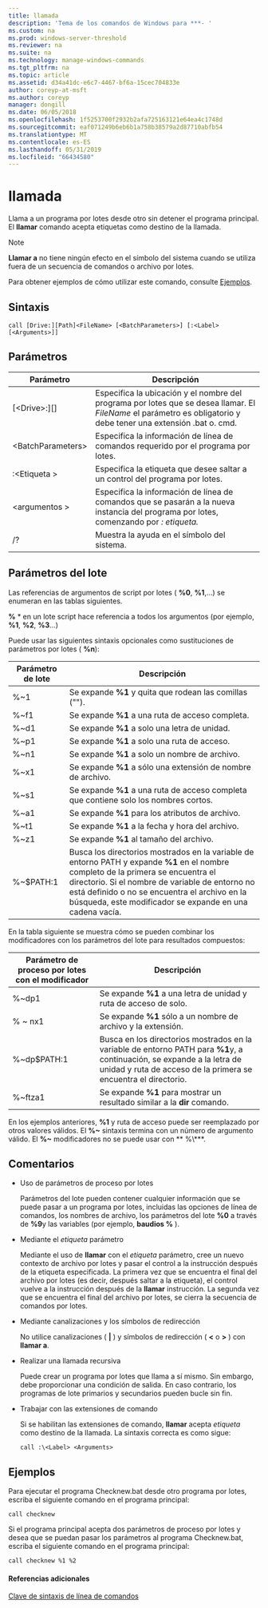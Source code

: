 ```yaml
---
title: llamada
description: 'Tema de los comandos de Windows para ***- '
ms.custom: na
ms.prod: windows-server-threshold
ms.reviewer: na
ms.suite: na
ms.technology: manage-windows-commands
ms.tgt_pltfrm: na
ms.topic: article
ms.assetid: d34a41dc-e6c7-4467-bf6a-15cec704833e
author: coreyp-at-msft
ms.author: coreyp
manager: dongill
ms.date: 06/05/2018
ms.openlocfilehash: 1f5253700f2932b2afa725163121e64ea4c1748d
ms.sourcegitcommit: eaf071249b6eb6b1a758b38579a2d87710abfb54
ms.translationtype: MT
ms.contentlocale: es-ES
ms.lasthandoff: 05/31/2019
ms.locfileid: "66434580"
---
```

# <a name="call"></a>llamada



Llama a un programa por lotes desde otro sin detener el programa principal. El **llamar** comando acepta etiquetas como destino de la llamada.

> [!NOTE]
> **Llamar a** no tiene ningún efecto en el símbolo del sistema cuando se utiliza fuera de un secuencia de comandos o archivo por lotes.

Para obtener ejemplos de cómo utilizar este comando, consulte [Ejemplos](#BKMK_examples).

## <a name="syntax"></a>Sintaxis

```
call [Drive:][Path]<FileName> [<BatchParameters>] [:<Label> [<Arguments>]]
```

## <a name="parameters"></a>Parámetros

|           Parámetro           |                                                                         Descripción                                                                          |
|-------------------------------|--------------------------------------------------------------------------------------------------------------------------------------------------------------|
| [\<Drive>:][<Path>]<FileName> | Especifica la ubicación y el nombre del programa por lotes que se desea llamar. El *FileName* el parámetro es obligatorio y debe tener una extensión .bat o. cmd. |
|      \<BatchParameters>       |                                            Especifica la información de línea de comandos requerido por el programa por lotes.                                             |
|           :\<Etiqueta >           |                                            Especifica la etiqueta que desee saltar a un control del programa por lotes.                                             |
|         \<argumentos >          |                     Especifica la información de línea de comandos que se pasarán a la nueva instancia del programa por lotes, comenzando por *: etiqueta.*                     |
|              /?               |                                                             Muestra la ayuda en el símbolo del sistema.                                                             |

## <a name="batch-parameters"></a>Parámetros del lote

Las referencias de argumentos de script por lotes ( **%0**, **%1**,...) se enumeran en las tablas siguientes.

**%** * en un lote script hace referencia a todos los argumentos (por ejemplo, **%1**, **%2**, **%3**...)

Puede usar las siguientes sintaxis opcionales como sustituciones de parámetros por lotes ( **%n**):

|Parámetro de lote|Descripción|
|---------------|-----------|
|%~1|Se expande **%1** y quita que rodean las comillas ("").|
|%~f1|Se expande **%1** a una ruta de acceso completa.|
|%~d1|Se expande **%1** a solo una letra de unidad.|
|%~p1|Se expande **%1** a solo una ruta de acceso.|
|%~n1|Se expande **%1** a solo un nombre de archivo.|
|%~x1|Se expande **%1** a sólo una extensión de nombre de archivo.|
|%~s1|Se expande **%1** a una ruta de acceso completa que contiene solo los nombres cortos.|
|%~a1|Se expande **%1** para los atributos de archivo.|
|%~t1|Se expande **%1** a la fecha y hora del archivo.|
|%~z1|Se expande **%1** al tamaño del archivo.|
|%~$PATH:1|Busca los directorios mostrados en la variable de entorno PATH y expande **%1** en el nombre completo de la primera se encuentra el directorio. Si el nombre de variable de entorno no está definido o no se encuentra el archivo en la búsqueda, este modificador se expande en una cadena vacía.|

En la tabla siguiente se muestra cómo se pueden combinar los modificadores con los parámetros del lote para resultados compuestos:

|Parámetro de proceso por lotes con el modificador|Descripción|
|-----------------------------|-----------|
|%~dp1|Se expande **%1** a una letra de unidad y ruta de acceso de solo.|
|% ~ nx1|Se expande **%1** sólo a un nombre de archivo y la extensión.|
|%~dp$PATH:1|Busca en los directorios mostrados en la variable de entorno PATH para **%1**y, a continuación, se expande a la letra de unidad y ruta de acceso de la primera se encuentra el directorio.|
|%~ftza1|Se expande **%1** para mostrar un resultado similar a la **dir** comando.|

En los ejemplos anteriores, **%1** y ruta de acceso puede ser reemplazado por otros valores válidos. El <strong>%~</strong> sintaxis termina con un número de argumento válido. El <strong>%~</strong> modificadores no se puede usar con ** %\\***.

## <a name="remarks"></a>Comentarios

-   Uso de parámetros de proceso por lotes

    Parámetros del lote pueden contener cualquier información que se puede pasar a un programa por lotes, incluidas las opciones de línea de comandos, los nombres de archivo, los parámetros del lote **%0** a través de **%9**y las variables (por ejemplo, **baudios %** ).
-   Mediante el *etiqueta* parámetro

    Mediante el uso de **llamar** con el *etiqueta* parámetro, cree un nuevo contexto de archivo por lotes y pasar el control a la instrucción después de la etiqueta especificada. La primera vez que se encuentra el final del archivo por lotes (es decir, después saltar a la etiqueta), el control vuelve a la instrucción después de la **llamar** instrucción. La segunda vez que se encuentra el final del archivo por lotes, se cierra la secuencia de comandos por lotes.
-   Mediante canalizaciones y los símbolos de redirección

    No utilice canalizaciones ( **|** ) y símbolos de redirección ( **<** o **>** ) con **llamar a**.
-   Realizar una llamada recursiva

    Puede crear un programa por lotes que llama a sí mismo. Sin embargo, debe proporcionar una condición de salida. En caso contrario, los programas de lote primarios y secundarios pueden bucle sin fin.
-   Trabajar con las extensiones de comando

    Si se habilitan las extensiones de comando, **llamar** acepta *etiqueta* como destino de la llamada. La sintaxis correcta es como sigue:

    `call :\<Label> <Arguments>`

## <a name="BKMK_examples"></a>Ejemplos

Para ejecutar el programa Checknew.bat desde otro programa por lotes, escriba el siguiente comando en el programa principal:
```
call checknew
```
Si el programa principal acepta dos parámetros de proceso por lotes y desea que se puedan pasar los parámetros al programa Checknew.bat, escriba el siguiente comando en el programa principal:
```
call checknew %1 %2
```

#### <a name="additional-references"></a>Referencias adicionales

[Clave de sintaxis de línea de comandos](command-line-syntax-key.md)